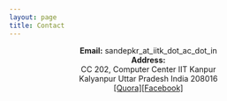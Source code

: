```yaml
---
layout: page
title: Contact
---
```

<div align="center">
<b>Email:</b> sandepkr_at_iitk_dot_ac_dot_in<br/>
<b>Address:</b> <br/>
CC 202, Computer Center IIT Kanpur <br/>
Kalyanpur Uttar Pradesh India 208016
</div>

<div align="center">
<a href="https://www.quora.com/profile/Sandeep-Kumar-1621">[Quora]</a><a href="https://www.facebook.com/sandeepkumar.271">[Facebook]</a>
</div>
